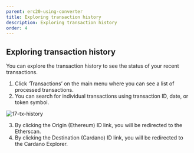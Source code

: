 ```yaml
---
parent: erc20-using-converter
title: Exploring transaction history
description: Exploring transaction history
order: 4
---
```


## Exploring transaction history

You can explore the transaction history to see the status of your recent transactions.

1. Click ‘Transactions’ on the main menu where you can see a list of processed transactions.
2.  You can search for individual transactions using transaction ID, date, or token symbol.

![17-tx-history](https://ucarecdn.com/b2b9a5e4-dbe7-4c4a-936b-4d26fc8a8322/)

3. By clicking the Origin (Ethereum) ID link, you will be redirected to the Etherscan.
4. By clicking the Destination (Cardano) ID link, you will be redirected to the Cardano Explorer.
